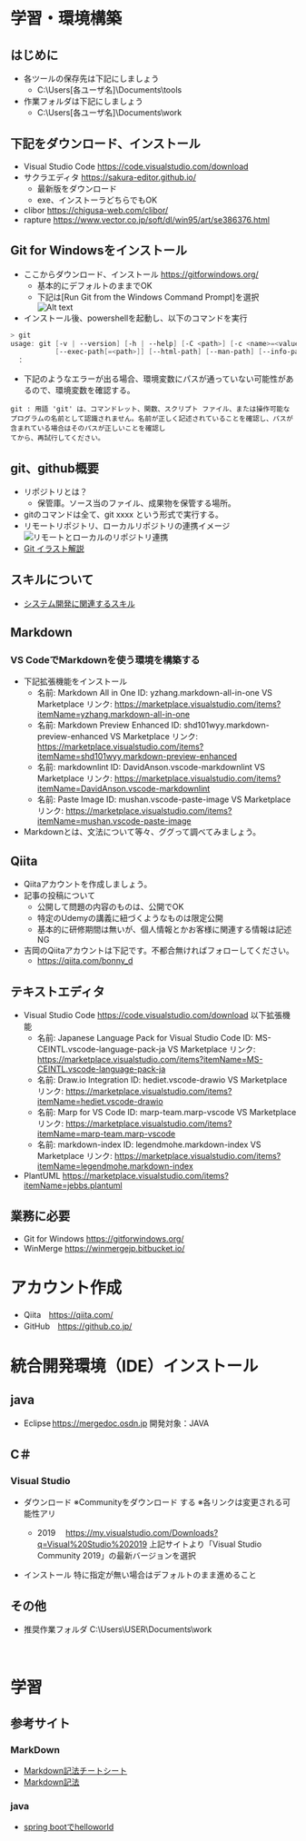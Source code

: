 # 学習・環境構築
## はじめに
* 各ツールの保存先は下記にしましょう
  * C:\Users\[各ユーザ名]\Documents\tools
* 作業フォルダは下記にしましょう
  * C:\Users\[各ユーザ名]\Documents\work
## 下記をダウンロード、インストール
* Visual Studio Code https://code.visualstudio.com/download
* サクラエディタ https://sakura-editor.github.io/
  * 最新版をダウンロード
  * exe、インストーラどちらでもOK
* clibor https://chigusa-web.com/clibor/
* rapture https://www.vector.co.jp/soft/dl/win95/art/se386376.html
## Git for Windowsをインストール
* ここからダウンロード、インストール https://gitforwindows.org/ 
  * 基本的にデフォルトのままでOK
  * 下記は[Run Git from the Windows Command Prompt]を選択
![Alt text](image.png)
* インストール後、powershellを起動し、以下のコマンドを実行
```powershell
> git
usage: git [-v | --version] [-h | --help] [-C <path>] [-c <name>=<value>]
           [--exec-path[=<path>]] [--html-path] [--man-path] [--info-path]
　：
```
* 下記のようなエラーが出る場合、環境変数にパスが通っていない可能性があるので、環境変数を確認する。
```
git : 用語 'git' は、コマンドレット、関数、スクリプト ファイル、または操作可能なプログラムの名前として認識されません。名前が正しく記述されていることを確認し、パスが含まれている場合はそのパスが正しいことを確認し
てから、再試行してください。
```


## git、github概要
* リポジトリとは？
  * 保管庫。ソース当のファイル、成果物を保管する場所。
* gitのコマンドは全て、git xxxx という形式で実行する。
* リモートリポジトリ、ローカルリポジトリの連携イメージ
  ![リモートとローカルのリポジトリ連携](000_一般/03_git/git.png)
* [Git イラスト解説](https://qiita.com/takecho123/items/f7b56d09a3de210f8f78)
## スキルについて
* [システム開発に関連するスキル](https://github.com/mik-organization/edu-general/blob/main/000_%E4%B8%80%E8%88%AC/02_%E9%96%A2%E9%80%A3%E3%82%B9%E3%82%AD%E3%83%AB.png)
## Markdown
### VS CodeでMarkdownを使う環境を構築する
* 下記拡張機能をインストール
  * 名前: Markdown All in One 
ID: yzhang.markdown-all-in-one 
VS Marketplace リンク: https://marketplace.visualstudio.com/items?itemName=yzhang.markdown-all-in-one 
  * 名前: Markdown Preview Enhanced 
ID: shd101wyy.markdown-preview-enhanced 
VS Marketplace リンク: https://marketplace.visualstudio.com/items?itemName=shd101wyy.markdown-preview-enhanced 
  * 名前: markdownlint 
ID: DavidAnson.vscode-markdownlint 
VS Marketplace リンク: https://marketplace.visualstudio.com/items?itemName=DavidAnson.vscode-markdownlint 
  * 名前: Paste Image 
ID: mushan.vscode-paste-image 
VS Marketplace リンク: https://marketplace.visualstudio.com/items?itemName=mushan.vscode-paste-image 
* Markdownとは、文法について等々、ググって調べてみましょう。
## Qiita
* Qiitaアカウントを作成しましょう。
* 記事の投稿について
  * 公開して問題の内容のものは、公開でOK
  * 特定のUdemyの講義に紐づくようなものは限定公開
  * 基本的に研修期間は無いが、個人情報とかお客様に関連する情報は記述NG
* 吉岡のQiitaアカウントは下記です。不都合無ければフォローしてください。
  * https://qiita.com/bonny_d
  
## テキストエディタ 
* Visual Studio Code https://code.visualstudio.com/download 
以下拡張機能
  * 名前: Japanese Language Pack for Visual Studio Code 
ID: MS-CEINTL.vscode-language-pack-ja 
VS Marketplace リンク: https://marketplace.visualstudio.com/items?itemName=MS-CEINTL.vscode-language-pack-ja 
  * 名前: Draw.io Integration 
ID: hediet.vscode-drawio 
VS Marketplace リンク: https://marketplace.visualstudio.com/items?itemName=hediet.vscode-drawio 
  * 名前: Marp for VS Code 
ID: marp-team.marp-vscode 
VS Marketplace リンク: https://marketplace.visualstudio.com/items?itemName=marp-team.marp-vscode 
  * 名前: markdown-index 
ID: legendmohe.markdown-index 
VS Marketplace リンク: https://marketplace.visualstudio.com/items?itemName=legendmohe.markdown-index 
* PlantUML
  https://marketplace.visualstudio.com/items?itemName=jebbs.plantuml

## 業務に必要 
* Git for Windows https://gitforwindows.org/ 
* WinMerge https://winmergejp.bitbucket.io/ 

# アカウント作成 
* Qiita　https://qiita.com/ 
* GitHub　https://github.co.jp/ 

# 統合開発環境（IDE）インストール 
## java
* Eclipse https://mergedoc.osdn.jp 
開発対象：JAVA 
## C＃
### Visual Studio 
* ダウンロード 
※Communityをダウンロード する
※各リンクは変更される可能性アリ 

  * 2019　 
https://my.visualstudio.com/Downloads?q=Visual%20Studio%202019 
上記サイトより「Visual Studio Community 2019」の最新バージョンを選択 

* インストール 
特に指定が無い場合はデフォルトのまま進めること 

## その他 
* 推奨作業フォルダ 
C:\Users\USER\Documents\work 

  

# 学習 
## 参考サイト
### MarkDown 
* [Markdown記法チートシート](https://qiita.com/Qiita/items/c686397e4a0f4f11683d)
* [Markdown記法](https://www.markdown.jp/syntax/) 

### java
* [spring bootでhelloworld ](https://fresopiya.com/2019/09/14/webhello/)

